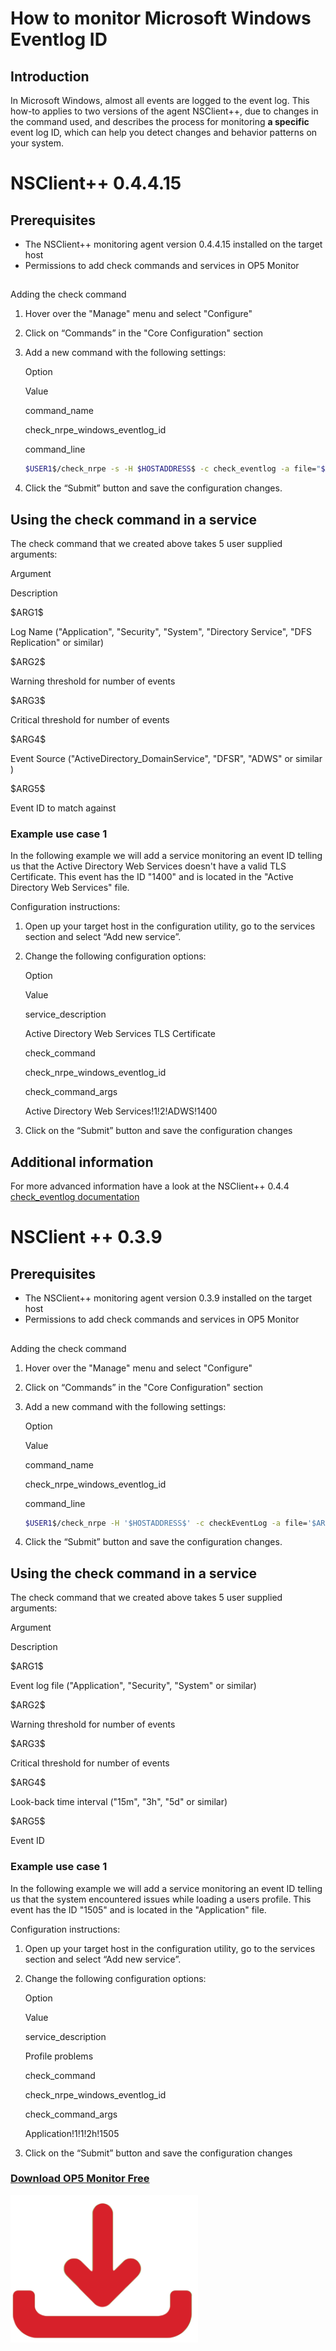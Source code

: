 # How to monitor Microsoft Windows Eventlog ID

## Introduction

In Microsoft Windows, almost all events are logged to the event log.
This how-to applies to two versions of the agent NSClient++, due to changes in the command used, and describes the process for monitoring **a specific** event log ID, which can help you detect changes and behavior patterns on your system.

# NSClient++ 0.4.4.15

## Prerequisites

- The NSClient++ monitoring agent version 0.4.4.15 installed on the target host
- Permissions to add check commands and services in OP5 Monitor

##
Adding the check command

1. Hover over the "Manage" menu and select "Configure"
2. Click on “Commands” in the "Core Configuration" section
3. Add a new command with the following settings:

    Option

    Value

    command\_name

    check\_nrpe\_windows\_eventlog\_id

    command\_line

    ``` {.bash data-syntaxhighlighter-params="brush: bash; gutter: false; theme: Confluence" data-theme="Confluence" style="brush: bash; gutter: false; theme: Confluence"}
    $USER1$/check_nrpe -s -H $HOSTADDRESS$ -c check_eventlog -a file="$ARG1$" "warning=count = $ARG2$" "critical=count = $ARG3$" "filter=source like '$ARG4$' AND id = '$ARG5$'" unique truncate-message=300 'top-syntax=The status is: ${status}: with ${count} entries matching the ID the last 24h Log message:"${list}"'
    ```

4. Click the “Submit” button and save the configuration changes.

## Using the check command in a service

The check command that we created above takes 5 user supplied arguments:

Argument

Description

\$ARG1\$

Log Name ("Application", "Security", "System", "Directory Service", "DFS Replication" or similar)

\$ARG2\$

Warning threshold for number of events

\$ARG3\$

Critical threshold for number of events

\$ARG4\$

Event Source ("ActiveDirectory\_DomainService", "DFSR", "ADWS" or similar )

\$ARG5\$

Event ID to match against

### Example use case 1

In the following example we will add a service monitoring an event ID telling us that the Active Directory Web Services doesn't have a valid TLS Certificate.
This event has the ID "1400" and is located in the "Active Directory Web Services" file.

Configuration instructions:

1. Open up your target host in the configuration utility, go to the services section and select “Add new service”.
2. Change the following configuration options:

    Option

    Value

    service\_description

    Active Directory Web Services TLS Certificate

    check\_command

    check\_nrpe\_windows\_eventlog\_id

    check\_command\_args

    Active Directory Web Services!1!2!ADWS!1400

3. Click on the “Submit” button and save the configuration changes

## Additional information

For more advanced information have a look at the NSClient++ 0.4.4 [check\_eventlog documentation](https://docs.nsclient.org/0.4.4/reference/windows/CheckEventLog.html)

# NSClient ++ 0.3.9

## Prerequisites

- The NSClient++ monitoring agent version 0.3.9 installed on the target host
- Permissions to add check commands and services in OP5 Monitor

##
Adding the check command

1. Hover over the "Manage" menu and select "Configure"
2. Click on “Commands” in the "Core Configuration" section
3. Add a new command with the following settings:

    Option

    Value

    command\_name

    check\_nrpe\_windows\_eventlog\_id

    command\_line

    ``` {.bash data-syntaxhighlighter-params="brush: bash; gutter: false; theme: Confluence" data-theme="Confluence" style="brush: bash; gutter: false; theme: Confluence"}
    $USER1$/check_nrpe -H '$HOSTADDRESS$' -c checkEventLog -a file='$ARG1$' MaxWarn='$ARG2$' MaxCrit='$ARG3$' filter-generated'=\>$ARG4$' filter=out filter=all filter+eventID=='$ARG5$' truncate=1000 unique descriptions "syntax=%type%: %source%: (%count%)"
    ```

4. Click the “Submit” button and save the configuration changes.

## Using the check command in a service

The check command that we created above takes 5 user supplied arguments:

Argument

Description

\$ARG1\$

Event log file ("Application", "Security", "System" or similar)

\$ARG2\$

Warning threshold for number of events

\$ARG3\$

Critical threshold for number of events

\$ARG4\$

Look-back time interval ("15m", "3h", "5d" or similar)

\$ARG5\$

Event ID

### Example use case 1

In the following example we will add a service monitoring an event ID telling us that the system encountered issues while loading a users profile.
This event has the ID "1505" and is located in the "Application" file.

Configuration instructions:

1. Open up your target host in the configuration utility, go to the services section and select “Add new service”.
2. Change the following configuration options:

    Option

    Value

    service\_description

    Profile problems

    check\_command

    check\_nrpe\_windows\_eventlog\_id

    check\_command\_args

    Application!1!1!2h!1505

3. Click on the “Submit” button and save the configuration changes

### [Download OP5 Monitor Free](https://www.op5.com/download-op5-monitor/)

[![](attachments/688465/16155433.png)](https://www.op5.com/download-op5-monitor/)
